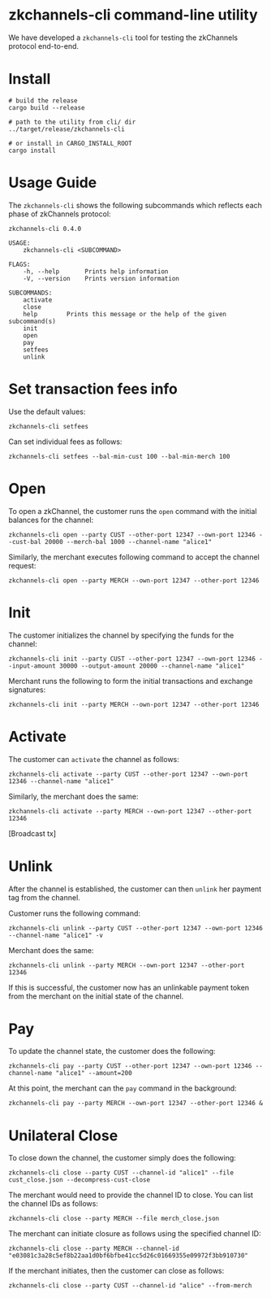 # zkchannels-cli command-line utility

We have developed a `zkchannels-cli` tool for testing the zkChannels protocol end-to-end. 

# Install

    # build the release
    cargo build --release

    # path to the utility from cli/ dir
    ../target/release/zkchannels-cli

    # or install in CARGO_INSTALL_ROOT
    cargo install 

# Usage Guide

The `zkchannels-cli` shows the following subcommands which reflects each phase of zkChannels protocol:

    zkchannels-cli 0.4.0

    USAGE:
        zkchannels-cli <SUBCOMMAND>

    FLAGS:
        -h, --help       Prints help information
        -V, --version    Prints version information

    SUBCOMMANDS:
        activate    
        close       
        help        Prints this message or the help of the given subcommand(s)
        init        
        open        
        pay         
	    setfees
        unlink    

# Set transaction fees info

Use the default values:

    zkchannels-cli setfees

Can set individual fees as follows:

    zkchannels-cli setfees --bal-min-cust 100 --bal-min-merch 100

# Open

To open a zkChannel, the customer runs the `open` command with the initial balances for the channel:

    zkchannels-cli open --party CUST --other-port 12347 --own-port 12346 --cust-bal 20000 --merch-bal 1000 --channel-name "alice1"

Similarly, the merchant executes following command to accept the channel request:

    zkchannels-cli open --party MERCH --own-port 12347 --other-port 12346

# Init

The customer initializes the channel by specifying the funds for the channel:

    zkchannels-cli init --party CUST --other-port 12347 --own-port 12346 --input-amount 30000 --output-amount 20000 --channel-name "alice1" 

Merchant runs the following to form the initial transactions and exchange signatures:

    zkchannels-cli init --party MERCH --own-port 12347 --other-port 12346

# Activate

The customer can `activate` the channel as follows:

    zkchannels-cli activate --party CUST --other-port 12347 --own-port 12346 --channel-name "alice1"

Similarly, the merchant does the same:

    zkchannels-cli activate --party MERCH --own-port 12347 --other-port 12346

[Broadcast tx]

# Unlink

After the channel is established, the customer can then `unlink` her payment tag from the channel.

Customer runs the following command:

    zkchannels-cli unlink --party CUST --other-port 12347 --own-port 12346 --channel-name "alice1" -v

Merchant does the same:

    zkchannels-cli unlink --party MERCH --own-port 12347 --other-port 12346

If this is successful, the customer now has an unlinkable payment token from the merchant on the initial state of the channel.

# Pay

To update the channel state, the customer does the following:

    zkchannels-cli pay --party CUST --other-port 12347 --own-port 12346 --channel-name "alice1" --amount=200

At this point, the merchant can the `pay` command in the background:

    zkchannels-cli pay --party MERCH --own-port 12347 --other-port 12346 &

# Unilateral Close

To close down the channel, the customer simply does the following:

    zkchannels-cli close --party CUST --channel-id "alice1" --file cust_close.json --decompress-cust-close

The merchant would need to provide the channel ID to close. You can list the channel IDs as follows:

    zkchannels-cli close --party MERCH --file merch_close.json

The merchant can initiate closure as follows using the specified channel ID:

    zkchannels-cli close --party MERCH --channel-id "e03081c3a28c5ef8b22aa1d0bf6bfbe41cc5d26c01669355e09972f3bb910730" 

If the merchant initiates, then the customer can close as follows:

    zkchannels-cli close --party CUST --channel-id "alice" --from-merch
